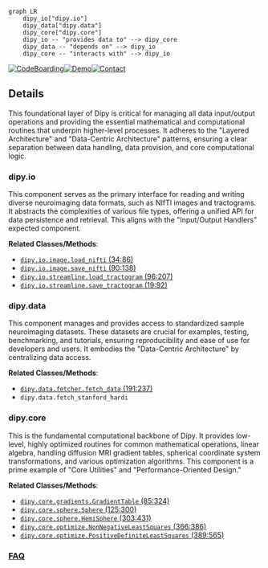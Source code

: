 ```mermaid
graph LR
    dipy_io["dipy.io"]
    dipy_data["dipy.data"]
    dipy_core["dipy.core"]
    dipy_io -- "provides data to" --> dipy_core
    dipy_data -- "depends on" --> dipy_io
    dipy_core -- "interacts with" --> dipy_io
```

[![CodeBoarding](https://img.shields.io/badge/Generated%20by-CodeBoarding-9cf?style=flat-square)](https://github.com/CodeBoarding/CodeBoarding)[![Demo](https://img.shields.io/badge/Try%20our-Demo-blue?style=flat-square)](https://www.codeboarding.org/demo)[![Contact](https://img.shields.io/badge/Contact%20us%20-%20contact@codeboarding.org-lightgrey?style=flat-square)](mailto:contact@codeboarding.org)

## Details

This foundational layer of Dipy is critical for managing all data input/output operations and providing the essential mathematical and computational routines that underpin higher-level processes. It adheres to the "Layered Architecture" and "Data-Centric Architecture" patterns, ensuring a clear separation between data handling, data provision, and core computational logic.

### dipy.io
This component serves as the primary interface for reading and writing diverse neuroimaging data formats, such as NIfTI images and tractograms. It abstracts the complexities of various file types, offering a unified API for data persistence and retrieval. This aligns with the "Input/Output Handlers" expected component.


**Related Classes/Methods**:

- <a href="https://github.com/dipy/dipy/blob/master/dipy/io/image.py#L34-L86" target="_blank" rel="noopener noreferrer">`dipy.io.image.load_nifti` (34:86)</a>
- <a href="https://github.com/dipy/dipy/blob/master/dipy/io/image.py#L90-L138" target="_blank" rel="noopener noreferrer">`dipy.io.image.save_nifti` (90:138)</a>
- <a href="https://github.com/dipy/dipy/blob/master/dipy/io/streamline.py#L96-L207" target="_blank" rel="noopener noreferrer">`dipy.io.streamline.load_tractogram` (96:207)</a>
- <a href="https://github.com/dipy/dipy/blob/master/dipy/io/streamline.py#L19-L92" target="_blank" rel="noopener noreferrer">`dipy.io.streamline.save_tractogram` (19:92)</a>


### dipy.data
This component manages and provides access to standardized sample neuroimaging datasets. These datasets are crucial for examples, testing, benchmarking, and tutorials, ensuring reproducibility and ease of use for developers and users. It embodies the "Data-Centric Architecture" by centralizing data access.


**Related Classes/Methods**:

- <a href="https://github.com/dipy/dipy/blob/master/dipy/data/fetcher.py#L191-L237" target="_blank" rel="noopener noreferrer">`dipy.data.fetcher.fetch_data` (191:237)</a>
- `dipy.data.fetch_stanford_hardi`


### dipy.core
This is the fundamental computational backbone of Dipy. It provides low-level, highly optimized routines for common mathematical operations, linear algebra, handling diffusion MRI gradient tables, spherical coordinate system transformations, and various optimization algorithms. This component is a prime example of "Core Utilities" and "Performance-Oriented Design."


**Related Classes/Methods**:

- <a href="https://github.com/dipy/dipy/blob/master/dipy/core/gradients.py#L85-L324" target="_blank" rel="noopener noreferrer">`dipy.core.gradients.GradientTable` (85:324)</a>
- <a href="https://github.com/dipy/dipy/blob/master/dipy/core/sphere.py#L125-L300" target="_blank" rel="noopener noreferrer">`dipy.core.sphere.Sphere` (125:300)</a>
- <a href="https://github.com/dipy/dipy/blob/master/dipy/core/sphere.py#L303-L431" target="_blank" rel="noopener noreferrer">`dipy.core.sphere.HemiSphere` (303:431)</a>
- <a href="https://github.com/dipy/dipy/blob/master/dipy/core/optimize.py#L366-L386" target="_blank" rel="noopener noreferrer">`dipy.core.optimize.NonNegativeLeastSquares` (366:386)</a>
- <a href="https://github.com/dipy/dipy/blob/master/dipy/core/optimize.py#L389-L565" target="_blank" rel="noopener noreferrer">`dipy.core.optimize.PositiveDefiniteLeastSquares` (389:565)</a>




### [FAQ](https://github.com/CodeBoarding/GeneratedOnBoardings/tree/main?tab=readme-ov-file#faq)